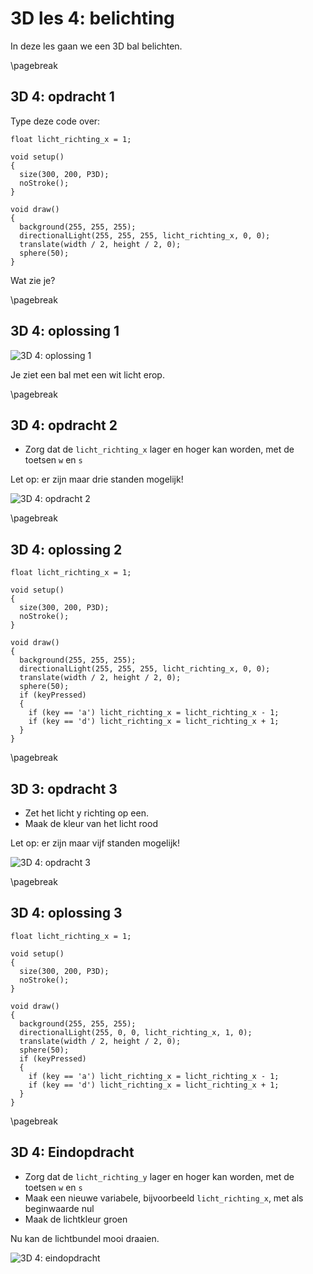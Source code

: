 # 3D les 4: belichting

In deze les gaan we een 3D bal belichten.

\pagebreak

## 3D 4: opdracht 1 

Type deze code over:

```processing
float licht_richting_x = 1;

void setup() 
{
  size(300, 200, P3D);
  noStroke();
}

void draw() 
{
  background(255, 255, 255);
  directionalLight(255, 255, 255, licht_richting_x, 0, 0);
  translate(width / 2, height / 2, 0);
  sphere(50);
}
```

Wat zie je?

\pagebreak

## 3D 4: oplossing 1 

![3D 4: oplossing 1](3D4_1.png)

Je ziet een bal met een wit licht erop.

\pagebreak

## 3D 4: opdracht 2

 * Zorg dat de `licht_richting_x` lager en hoger kan worden, met de toetsen `w` en `s`

Let op: er zijn maar drie standen mogelijk!

![3D 4: opdracht 2](3D4_2.png)

\pagebreak

## 3D 4: oplossing 2 

```processing
float licht_richting_x = 1;

void setup() 
{
  size(300, 200, P3D);
  noStroke();
}

void draw() 
{
  background(255, 255, 255);
  directionalLight(255, 255, 255, licht_richting_x, 0, 0);
  translate(width / 2, height / 2, 0);
  sphere(50);
  if (keyPressed)
  {
    if (key == 'a') licht_richting_x = licht_richting_x - 1;  
    if (key == 'd') licht_richting_x = licht_richting_x + 1;  
  }
}
```

\pagebreak

## 3D 3: opdracht 3

 * Zet het licht y richting op een. 
 * Maak de kleur van het licht rood

Let op: er zijn maar vijf standen mogelijk!

![3D 4: opdracht 3](3D4_3.png)

\pagebreak

## 3D 4: oplossing 3 

```processing
float licht_richting_x = 1;

void setup() 
{
  size(300, 200, P3D);
  noStroke();
}

void draw() 
{
  background(255, 255, 255);
  directionalLight(255, 0, 0, licht_richting_x, 1, 0);
  translate(width / 2, height / 2, 0);
  sphere(50);
  if (keyPressed)
  {
    if (key == 'a') licht_richting_x = licht_richting_x - 1;  
    if (key == 'd') licht_richting_x = licht_richting_x + 1;  
  }
}
```


\pagebreak

## 3D 4: Eindopdracht

 * Zorg dat de `licht_richting_y` lager en hoger kan worden, met de toetsen `w` en `s`
 * Maak een nieuwe variabele, bijvoorbeeld `licht_richting_x`, met als beginwaarde nul
 * Maak de lichtkleur groen

Nu kan de lichtbundel mooi draaien.

![3D 4: eindopdracht](3D4_Eindopdracht.png)

